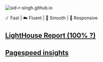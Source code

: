 ![sid-r-singh.github.io](https://socialify.git.ci/sid-r-singh/sid-r-singh.github.io/image?description=1&logo=https%3A%2F%2Fcdn.jsdelivr.net%2Fnpm%2Fsimple-icons%40v4%2Ficons%2Fhugo.svg&owner=1&theme=Light)  


☄️ Fast | ☁️ Fluent | 🌙 Smooth | 📱 Responsive
## [LightHouse Report (100% ?)](https://lighthouse-dot-webdotdevsite.appspot.com//lh/html?url=https%3A%2F%2Fsidrana.dev)
## [Pagespeed insights](https://developers.google.com/speed/pagespeed/insights/?url=https%3A%2F%2Fsidrana.dev&tab=mobile)

